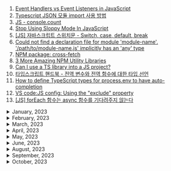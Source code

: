 1. [Event Handlers vs Event Listeners in JavaScript](https://medium.com/geekculture/event-handlers-vs-event-listeners-in-javascript-b4086b8040b0)
1. [Typescript JSON 모듈 import 사용 방법](https://codingcoding.tistory.com/230)
1. [JS - console.count](https://youtube.com/shorts/6eglGT9FfnA?feature=share)
1. [Stop Using Sloppy Mode In JavaScript](https://youtube.com/shorts/kgTEl_Y_pek?feature=share)
1. [[JS] 자바스크립트 스위치문 - Switch, case, default, break](https://m.blog.naver.com/hadaboni80/221711302790)
1. [Could not find a declaration file for module 'module-name'. '/path/to/module-name.js' implicitly has an 'any' type](https://stackoverflow.com/questions/41292559/could-not-find-a-declaration-file-for-module-module-name-path-to-module-nam)
1. [NPM package: cross-fetch](https://www.npmjs.com/package/cross-fetch)
1. [3 More Amazing NPM Utility Libraries](https://youtube.com/shorts/GiyPp5G9a7s?feature=share)
1. [Can I use a TS library into a JS project?](https://stackoverflow.com/questions/60083033/can-i-use-a-ts-library-into-a-js-project)
1. [타입스크립트 핸드북 - 전역 변수와 전역 함수에 대한 타입 선언](https://joshua1988.github.io/ts/usage/declaration.html#%EC%A0%84%EC%97%AD-%EB%B3%80%EC%88%98%EC%99%80-%EC%A0%84%EC%97%AD-%ED%95%A8%EC%88%98%EC%97%90-%EB%8C%80%ED%95%9C-%ED%83%80%EC%9E%85-%EC%84%A0%EC%96%B8)
1. [How to define TypeScript types for process.env to have auto-completion](https://javascript.plainenglish.io/how-to-get-typescript-type-completion-by-defining-process-env-types-6a5869174f57)
1. [VS code:JS config: Using the "exclude" property](https://code.visualstudio.com/docs/languages/jsconfig#_using-the-exclude-property)
1. [[JS] forEach 함수는 async 함수를 기다려주지 않는다](https://constructionsite.tistory.com/43)

<details>
<summary>January, 2023</summary>

1. [Why .d.ts file module declaration doesn't work in angular app?](https://stackoverflow.com/questions/68677496/why-d-ts-file-module-declaration-doesnt-work-in-angular-app)
1. [pnpm docs: pnpm update](https://pnpm.io/cli/update)
1. [github: node-schedule](https://github.com/node-schedule/node-schedule#date-based-scheduling)
1. [How to avoid timeouts in mocha test cases?](https://stackoverflow.com/questions/36907362/how-to-avoid-timeouts-in-mocha-testcases)
1. [MDN web docs: Object.freeze()](https://developer.mozilla.org/ko/docs/Web/JavaScript/Reference/Global_Objects/Object/freeze)
1. [MDN web docs: WebSocket.readyState](https://developer.mozilla.org/en-US/docs/Web/API/WebSocket/readyState)
1. [Add "globalDependencies" option in package.json for installing global dependencies. #2949](https://github.com/npm/npm/issues/2949)
1. [🔥 You can create a Type Guard in TypeScript by using the `is` keyword in a functions return type.](https://youtube.com/shorts/twNqdXMUNFA?feature=share)
1. [🔥 The difference between `any` and `unknown` in TypeScript:](https://youtube.com/shorts/0ougL141W1Y?feature=share)

</details>

<details>
<summary>February, 2023</summary>

1. [Rest vs Spread 😮 ...They look the same!](https://youtube.com/shorts/E8Yd3CNYF7k?feature=share)
1. [You might be using `fetch` in JavaScript wrong...](https://youtube.com/shorts/McpffVV6oRc?feature=share)
1. [Promise.all, Promise.allSettled: This code can be a LOT faster](https://youtube.com/shorts/HrL8HXlvlgE?feature=share)
1. [This promise technique is important to understand in javascript #shorts](https://youtube.com/shorts/7IRH290OqqQ?feature=share)
1. [ReturnType, Awaited, Parameters, NonNullable: TypeScript utility types you need to know](https://youtube.com/shorts/MtNAdeEV1Gk?feature=share)
1. [Deep cloning objects in JavaScript with structuredClone](https://youtube.com/shorts/XK0V0E3bA-M?feature=share)
1. [How to validate an object using a Proxy class #shorts](https://youtube.com/shorts/_nOzU7Z8uMU?feature=share)
1. [JavaScript Factory vs. Constructor in 1 Minute #shorts](https://youtube.com/shorts/ehugSBugK3Q?feature=share)
1. [The `satisfies` operator in TypeScript is a game changer](https://youtube.com/shorts/d9dgzEA5Zw4?feature=share)
1. [This Unknown Bit Of TS Syntax Is Everywhere](https://youtube.com/shorts/9aWlsXGmi_E?feature=share)
1. [NPM docs: npm-run-all](https://www.npmjs.com/package/npm-run-all)
1. [Issues running NPM script on Windows 10 #164](https://github.com/shelljs/shx/issues/164)

</details>

<details>
<summary>March, 2023</summary>

1. [||=, &&=, And ??= Are Amazing In JS](https://youtube.com/shorts/7xLC2R6cJ08?feature=share)
1. [typescript declare third party modules](https://stackoverflow.com/questions/44058101/typescript-declare-third-party-modules)
1. [How to get the index of an iteration in a for-of loop in JavaScript](https://flaviocopes.com/how-to-get-index-in-for-of-loop/)
1. [How do you import a text file into typescript?](https://stackoverflow.com/questions/56175900/how-do-you-import-a-text-file-into-typescript)
1. [Datatypes: JSON methods, toJSON](https://javascript.info/json#:~:text=Strings%20use%20double%20quotes.,quotes%20or%20backticks%20in%20JSON.)
1. [Did you know this about JavaScript?](https://youtube.com/shorts/jGLwHVwBVyo?feature=share)
1. [Is there a way to use map() on an array in reverse order with javascript?](https://stackoverflow.com/questions/36415904/is-there-a-way-to-use-map-on-an-array-in-reverse-order-with-javascript)

</details>

<details>
<summary>April, 2023</summary>

1. [TypeScript: Convert a bool to string value](https://stackoverflow.com/questions/14774907/typescript-convert-a-bool-to-string-value)

</details>

<details>
<summary>May, 2023</summary>

1. [MDN docs: Using toFixed()](https://developer.mozilla.org/en-US/docs/Web/JavaScript/Reference/Global_Objects/Number/toFixed#using_tofixed)
1. [MDN docs: Number.prototype.toFixed()](https://developer.mozilla.org/en-US/docs/Web/JavaScript/Reference/Global_Objects/Number/toFixed#using_tofixed)
1. [Cannot invoke an object which is possibly 'undefined'.ts(2722)](https://stackoverflow.com/questions/56913963/cannot-invoke-an-object-which-is-possibly-undefined-ts2722)
1. [How to disable a ts rule for a specific line?](https://stackoverflow.com/questions/43618878/how-to-disable-a-ts-rule-for-a-specific-line)
1. [MDN docs: Math trunc](https://developer.mozilla.org/en-US/docs/Web/JavaScript/Reference/Global_Objects/Math/trunc)
1. [Mastering TypeScript’s New “satisfies” Operator](https://upmostly.com/typescript/mastering-typescripts-new-satisfies-operator)
1. [Typescript docs: Utility Types: Required](https://www.typescriptlang.org/docs/handbook/utility-types.html#requiredtype)

</details>

<details>
<summary>June, 2023</summary>

1. [Get all unique values in a JavaScript array (remove duplicates)](https://stackoverflow.com/questions/1960473/get-all-unique-values-in-a-javascript-array-remove-duplicates)

</details>

<details>
<summary>August, 2023</summary>

1. [Nullish coalescing operator '??'](https://javascript.info/nullish-coalescing-operator)
1. [Var, Let, Const의 차이점은? - 호이스팅과 스코프](https://www.freecodecamp.org/korean/news/var-let-constyi-caijeomeun/)
1. []()

</details>

<details>
<summary>September, 2023</summary>

1. [How to specify the required Node.js and npm version in package.json?](https://stackfame.com/specify-nodejs-npm-version-in-package-json)
1. [Decoding and Encoding URLs in JavaScript](https://stackdiary.com/tutorials/decoding-and-encoding-urls-in-javascript/)
1. [Never send un URI encoded parameters to your server from JavaScript](https://www.semicolonandsons.com/code_diary/javascript/never-send-un-URI-encoded-parameters-to-your-server-from-JavaScript)
1. [[JS] 자바스크립트 클래스와 객체 총정리](https://velog.io/@younoah/JS-%EC%9E%90%EB%B0%94%EC%8A%A4%ED%81%AC%EB%A6%BD%ED%8A%B8-%ED%81%B4%EB%9E%98%EC%8A%A4%EC%99%80-%EA%B0%9D%EC%B2%B4-%EC%B4%9D%EC%A0%95%EB%A6%AC)
1. [MDN docs: URL](https://developer.mozilla.org/ko/docs/Web/API/URL/URL)
1. [MDN docs: URLSearchParams](https://developer.mozilla.org/en-US/docs/Web/API/URLSearchParams)
1. [Better reading and writing URLs in modern JavaScript](https://youtube.com/shorts/ps7EkRaRMzs?si=I6i0R4acYFYNSexR)
1. [📑 자바스크립트 에서 yaml 파일 읽기](https://inpa.tistory.com/entry/YAML-%F0%9F%93%9A-%EB%85%B8%EB%93%9C%EC%9E%90%EB%B0%94%EC%8A%A4%ED%81%AC%EB%A6%BD%ED%8A%B8%EC%97%90%EC%84%9C-yaml-%ED%8C%8C%EC%9D%BC-%EC%9D%BD%EA%B8%B0)
1. [함수형 프로그래밍의 Currying](https://velog.io/@kmp1007s/%ED%95%A8%EC%88%98%ED%98%95-%ED%94%84%EB%A1%9C%EA%B7%B8%EB%9E%98%EB%B0%8D%EC%9D%98-Currying)
1. [What do multiple arrow functions mean in JavaScript?](https://stackoverflow.com/questions/32782922/what-do-multiple-arrow-functions-mean-in-javascript)
1. [change values in array when doing foreach](https://stackoverflow.com/questions/12482961/change-values-in-array-when-doing-foreach)
1. [Will a 'break' statement break out multiple if statements?](https://stackoverflow.com/questions/51858871/will-a-break-statement-break-out-multiple-if-statements)
1. [How to import from a file with an .mts extension in a CJS-first project?](https://stackoverflow.com/questions/76800010/how-to-import-from-a-file-with-an-mts-extension-in-a-cjs-first-project)
1. [Dynamic import() Expressions in TypeScript](https://mariusschulz.com/blog/dynamic-import-expressions-in-typescript)
1. [Why we need "nodenext" typescript compiler option when we have "esnext"?](https://stackoverflow.com/questions/71463698/why-we-need-nodenext-typescript-compiler-option-when-we-have-esnext#:~:text=%2D%2Dmodule%20nodenext%20enables%20looking,of%20module%20output%20we%20emit.)
1. [[Typescript] 클래스(Class) : private, protected, public](https://velog.io/@wjd489898/Typescript-%ED%81%B4%EB%9E%98%EC%8A%A4Class-private-protected-public)
1. [How to extend interfaces in TypeScript](https://byby.dev/ts-extending-interfaces)
1. [Geeks for geeks: What is buffer in Node.js ?](https://www.geeksforgeeks.org/what-is-buffer-in-node-js/)
1. [제네릭(Generics)의 사전적 정의](https://joshua1988.github.io/ts/guide/generics.html#%EC%A0%9C%EB%84%A4%EB%A6%AD-generics-%EC%9D%98-%EC%82%AC%EC%A0%84%EC%A0%81-%EC%A0%95%EC%9D%98)
1. [JavaScript Math.pow() Function](https://www.scaler.com/topics/javascript-math-pow/)
1. [자바스크립트의 setTimeout()과 setInterval() 함수](https://www.daleseo.com/js-timer/)
1. [Get return value from setTimeout [duplicate]](https://stackoverflow.com/questions/24928846/get-return-value-from-settimeout)
1. [What is void and when to use void type in JavaScript ?](https://www.geeksforgeeks.org/what-is-void-and-when-to-use-void-type-in-javascript/)
1. [Is Math.random() cryptographically secure?](https://stackoverflow.com/questions/5651789/is-math-random-cryptographically-secure)
1. [JS Symbol type](https://javascript.info/symbol)
1. [Mocha afterEach](https://www.educative.io/answers/mocha-aftereach)
1. [[JS] Promise와 async/await 비교하기](https://velog.io/@nemo/async-await)

</details>

<details>
<summary>October, 2023</summary>

- [MDN docs: Number.isSafeInteger()](https://developer.mozilla.org/en-US/docs/Web/JavaScript/Reference/Global_Objects/Number/isSafeInteger)
- [Nodemon does not reload on --watch folder only on the app file #1528](https://github.com/remy/nodemon/issues/1528)
- [kill ENOSYS error coming from this module on Windows #54](https://github.com/tapjs/signal-exit/issues/54)
- [Why does TypeScript require optional parameters after required parameters?](https://stackoverflow.com/questions/46958782/why-does-typescript-require-optional-parameters-after-required-parameters)
- [Mocha vs SinonJS: What are the differences?](https://stackshare.io/stackups/mocha-vs-sinonjs#:~:text=Mocha%20tests%20run%20serially%2C%20allowing,to%20unit%20test%20your%20code.)
- [Jest의 jest.fn(), jest.spyOn()를 이용한 함수 모킹](https://www.daleseo.com/jest-fn-spy-on/)
- [Jest의 jest.mock()을 이용한 모듈 모킹](https://www.daleseo.com/jest-mock-modules/)
- [TS-Jest docs: Installation](https://kulshekhar.github.io/ts-jest/docs/getting-started/installation/#dependencies)
- [Specify jest test files directory](https://stackoverflow.com/questions/52637116/specify-jest-test-files-directory)
- [Uncaught Error: ECONNREFUSED: Connection refused #484](https://github.com/ladjs/supertest/issues/484)
- [W3 schools: TypeScript Keyof](https://www.w3schools.com/typescript/typescript_keyof.php)
- [Jest docs: mocking modules](https://jestjs.io/docs/mock-functions#mocking-modules)
- [[Node] Express + Typescript에서 Jest로 테스트하기 - 모킹](https://velog.io/@tkppp-dev/Node-Express-Typescript%EC%97%90%EC%84%9C-Jest%EB%A1%9C-%ED%85%8C%EC%8A%A4%ED%8A%B8%ED%95%98%EA%B8%B0-%EB%AA%A8%ED%82%B9)
- [Two useful ways to easily run a single test using Jest](https://geshan.com.np/blog/2022/07/jest-run-single-test/)
- [Jest docs: Timer Mocks](https://jestjs.io/docs/timer-mocks)
- [Jest Mock 타이머 적용하기](https://haeguri.github.io/2020/01/12/jest-mock-timer/)
- [What is node-gyp?](https://stackoverflow.com/questions/39739626/what-is-node-gyp)
- [Github: node-gyp on windows](https://github.com/nodejs/node-gyp#on-windows)
- [Github: next-swagger-doc](https://github.com/jellydn/next-swagger-doc)
- [Custom error class in TypeScript](https://stackoverflow.com/questions/31626231/custom-error-class-in-typescript)
- [PNPM docs: pnpm store prune](https://pnpm.io/cli/store#prune)
- ["Class extends value undefined is not a constructor or null" when import CoreCompletionCore](https://stackoverflow.com/questions/74793164/class-extends-value-undefined-is-not-a-constructor-or-null-when-import-corecom)
- [Yarn 대신 pnpm으로 넘어간 3가지 이유](https://engineering.ab180.co/stories/yarn-to-pnpm)
- [RangeError: x can't be converted to BigInt because it isn't an integer](https://developer.mozilla.org/en-US/docs/Web/JavaScript/Reference/Errors/Cant_be_converted_to_BigInt_because_it_isnt_an_integer)
- [[Node] yarn workspaces (프로젝트 참조)](https://musma.github.io/2019/04/02/yarn-workspaces.html)
- [Yarn workspace로 모노레포 알아보기](https://www.testbank.ai/42b54c4b-2aa7-4bc7-b29b-b7219c700f22#5f9989fc-a111-4cb7-afe0-c6ba374354a2)
- [Convert date to another timezone in JavaScript](https://stackoverflow.com/questions/10087819/convert-date-to-another-timezone-in-javascript)
- [Convert Epoch time to human readable with specific timezone](https://stackoverflow.com/questions/44060804/convert-epoch-time-to-human-readable-with-specific-timezone)
- [Why does mocked axios get method return undefined?](https://stackoverflow.com/questions/57816438/why-does-mocked-axios-get-method-return-undefined)
- [Node.js 에서 전역 에러 처리하기](https://lomuto.tistory.com/4)
- [How to represent Get error type using a switch statement?](https://stackoverflow.com/questions/47176449/how-to-represent-get-error-type-using-a-switch-statement)
- [3 Ways to Check If an Object Has a Property/Key in JavaScript](https://dmitripavlutin.com/check-if-object-has-property-javascript/#1-hasownproperty-method)
- [How can I fix the yarn error 'Unknown workspace'?](https://stackoverflow.com/questions/60910762/how-can-i-fix-the-yarn-error-unknown-workspace)
- [pnpm과 함께하는 Frontend 모노레포 세팅](https://jasonkang14.github.io/react/monorepo-with-pnpm)
- [PNPM docs: workspace](https://pnpm.io/ko/7.x/workspaces)
- [how to create file according to date](https://stackoverflow.com/questions/16536093/how-to-create-file-according-to-date)
- [getMonth in javascript gives previous month](https://stackoverflow.com/questions/18624326/getmonth-in-javascript-gives-previous-month)
- [PNPM docs: filtering](https://pnpm.io/filtering#--filter-directory)
- [Building a Monorepo with pnpm Workspace](https://dev.to/soom/building-a-monorepo-with-pnpm-workspace-1544)
- [How to add dependency to PNPM workspace?](https://stackoverflow.com/questions/71054629/how-to-add-dependency-to-pnpm-workspace)
- [why does yarn warn when adding a dependency to the root workspaces package.json](https://stackoverflow.com/questions/51235261/why-does-yarn-warn-when-adding-a-dependency-to-the-root-workspaces-package-json)
- [MDN github: dom example: simple web worker](https://github.com/mdn/dom-examples/tree/main/web-workers/simple-web-worker)
- [How do you resolve Git conflicts in yarn.lock](https://stackoverflow.com/questions/42939113/how-do-you-resolve-git-conflicts-in-yarn-lock)
- [Convert a Map to an Object in JavaScript](https://bobbyhadz.com/blog/javascript-convert-map-to-object)
- [Promise.allSettled 가 필요한 순간](https://velog.io/@eggplantiny/Promise.allSettled-%EA%B0%80-%ED%95%84%EC%9A%94%ED%95%9C-%EC%88%9C%EA%B0%84)
- [Typescript interface A extends B, but is missing properties from B?](https://stackoverflow.com/questions/65625183/typescript-interface-a-extends-b-but-is-missing-properties-from-b)
- [How to extend a type in TypeScript](https://youtube.com/shorts/ll8tGKL0OGU?si=2ooOnWCgIQKKkVVv)
- [OVERLOADS vs GENERICS: which is better? - Advanced TypeScript](https://youtu.be/Vr1BUFw6dJM?si=kN-qbJwLbbucT9Pp)
- [Function implementation is missing or not immediately following the declaration, TypeScript class](https://stackoverflow.com/questions/51266438/function-implementation-is-missing-or-not-immediately-following-the-declaration)
- [Variable Number of Arguments in TypeScript](https://www.damirscorner.com/blog/posts/20180216-VariableNumberOfArgumentsInTypescript.html)
- [Typescript docs: writing good overloads](https://www.typescriptlang.org/docs/handbook/2/functions.html#writing-good-overloads)
- [Is there a `valueof` similar to `keyof` in TypeScript?](https://stackoverflow.com/questions/49285864/is-there-a-valueof-similar-to-keyof-in-typescript)
- [[번역] 타입스크립트에서 전문가처럼 에러 처리하기](https://medium.com/@yujso66/%EB%B2%88%EC%97%AD-%ED%83%80%EC%9E%85%EC%8A%A4%ED%81%AC%EB%A6%BD%ED%8A%B8%EC%97%90%EC%84%9C-%EC%A0%84%EB%AC%B8%EA%B0%80%EC%B2%98%EB%9F%BC-%EC%97%90%EB%9F%AC-%EC%B2%98%EB%A6%AC%ED%95%98%EA%B8%B0-39d14f5cc6a2)
- [How to Declare a Function that throws an Error in TypeScript](https://bobbyhadz.com/blog/typescript-function-that-throws-error)
- [function.apply, function.call, function.bind: 함수의 메소드와 arguments](https://www.zerocho.com/category/JavaScript/post/57433645a48729787807c3fd)
- [All You Need to Know about Decorators in TypeScript](https://medium.com/@arulvalananto/all-you-need-to-know-about-decorators-in-typescript-ce096662f0c0)
- [Typescript docs: Decorators](https://www.typescriptlang.org/docs/handbook/decorators.html)
- [[TypeScript] 데코레이터(Decorator)](https://velog.io/@octo__/TypeScript-%EB%8D%B0%EC%BD%94%EB%A0%88%EC%9D%B4%ED%84%B0Decorator)
- [TypeScript Decorator 직접 만들어보자](https://dparkjm.com/typescript-decorators)
- [Properties not visible when logging an typescript object in console](https://stackoverflow.com/questions/52406420/properties-not-visible-when-logging-an-typescript-object-in-console)
- [typescript overloading class methods - same return type, different parameters](https://stackoverflow.com/questions/31810881/typescript-overloading-class-methods-same-return-type-different-parameters)
- [Learn Typescript: Method overloading](https://learntypescript.dev/05/l3-overloading)
- [How to pass an instance variable into typescript decorator arguments?](https://stackoverflow.com/questions/34756294/how-to-pass-an-instance-variable-into-typescript-decorator-arguments)
- [MDN docs: Promise.race()](https://developer.mozilla.org/en-US/docs/Web/JavaScript/Reference/Global_Objects/Promise/race)
- []()

</details>
